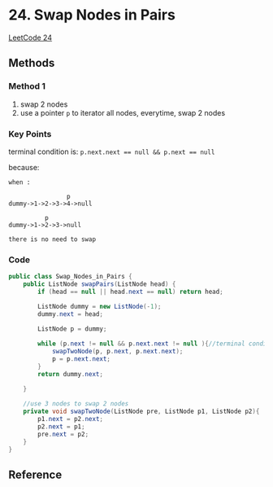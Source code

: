 # 24. Swap Nodes in Pairs    

[LeetCode 24](https://leetcode.com/problems/swap-nodes-in-pairs/)


## Methods

### Method 1
1.  swap 2 nodes
2. use a pointer `p` to iterator all nodes, everytime, swap 2 nodes


### Key Points
terminal condition is: 
`p.next.next == null && p.next == null`

because: 
```
when :

                p  
dummy->1->2->3->4->null
 
          p
dummy->1->2->3->null

there is no need to swap
```

### Code
```java
public class Swap_Nodes_in_Pairs {
    public ListNode swapPairs(ListNode head) {
        if (head == null || head.next == null) return head;

        ListNode dummy = new ListNode(-1);
        dummy.next = head;

        ListNode p = dummy;
        
        while (p.next != null && p.next.next != null ){//terminal condition
            swapTwoNode(p, p.next, p.next.next);
            p = p.next.next;
        }
        return dummy.next;

    }
    
    //use 3 nodes to swap 2 nodes
    private void swapTwoNode(ListNode pre, ListNode p1, ListNode p2){
        p1.next = p2.next;
        p2.next = p1;
        pre.next = p2;
    }
}

```

## Reference